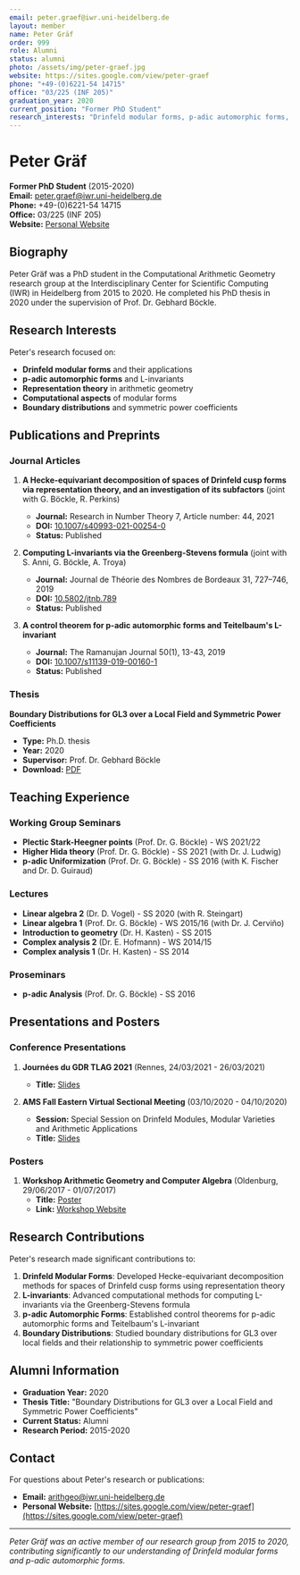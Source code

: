 ```yaml
---
email: peter.graef@iwr.uni-heidelberg.de
layout: member
name: Peter Gräf
order: 999
role: Alumni
status: alumni
photo: /assets/img/peter-graef.jpg
website: https://sites.google.com/view/peter-graef
phone: "+49-(0)6221-54 14715"
office: "03/225 (INF 205)"
graduation_year: 2020
current_position: "Former PhD Student"
research_interests: "Drinfeld modular forms, p-adic automorphic forms, L-invariants, representation theory, arithmetic geometry"
---
```


# Peter Gräf

**Former PhD Student** (2015-2020)  
**Email:** peter.graef@iwr.uni-heidelberg.de  
**Phone:** +49-(0)6221-54 14715  
**Office:** 03/225 (INF 205)  
**Website:** [Personal Website](https://sites.google.com/view/peter-graef)

## Biography

Peter Gräf was a PhD student in the Computational Arithmetic Geometry research group at the Interdisciplinary Center for Scientific Computing (IWR) in Heidelberg from 2015 to 2020. He completed his PhD thesis in 2020 under the supervision of Prof. Dr. Gebhard Böckle.

## Research Interests

Peter's research focused on:
- **Drinfeld modular forms** and their applications
- **p-adic automorphic forms** and L-invariants
- **Representation theory** in arithmetic geometry
- **Computational aspects** of modular forms
- **Boundary distributions** and symmetric power coefficients

## Publications and Preprints

### Journal Articles

1. **A Hecke-equivariant decomposition of spaces of Drinfeld cusp forms via representation theory, and an investigation of its subfactors** (joint with G. Böckle, R. Perkins)
   - **Journal:** Research in Number Theory 7, Article number: 44, 2021
   - **DOI:** [10.1007/s40993-021-00254-0](https://link.springer.com/article/10.1007%2Fs40993-021-00254-0)
   - **Status:** Published

2. **Computing L-invariants via the Greenberg-Stevens formula** (joint with S. Anni, G. Böckle, A. Troya)
   - **Journal:** Journal de Théorie des Nombres de Bordeaux 31, 727–746, 2019
   - **DOI:** [10.5802/jtnb.789](https://jtnb.centre-mersenne.org/article/JTNB_2019__31_3_727_0.pdf)
   - **Status:** Published

3. **A control theorem for p-adic automorphic forms and Teitelbaum's L-invariant**
   - **Journal:** The Ramanujan Journal 50(1), 13-43, 2019
   - **DOI:** [10.1007/s11139-019-00160-1](http://dx.doi.org/10.1007/s11139-019-00160-1)
   - **Status:** Published

### Thesis

**Boundary Distributions for GL3 over a Local Field and Symmetric Power Coefficients**
- **Type:** Ph.D. thesis
- **Year:** 2020
- **Supervisor:** Prof. Dr. Gebhard Böckle
- **Download:** [PDF](/assets/uploads/boundary_peter_graef.pdf)

## Teaching Experience

### Working Group Seminars
- **Plectic Stark-Heegner points** (Prof. Dr. G. Böckle) - WS 2021/22
- **Higher Hida theory** (Prof. Dr. G. Böckle) - SS 2021 (with Dr. J. Ludwig)
- **p-adic Uniformization** (Prof. Dr. G. Böckle) - SS 2016 (with K. Fischer and Dr. D. Guiraud)

### Lectures
- **Linear algebra 2** (Dr. D. Vogel) - SS 2020 (with R. Steingart)
- **Linear algebra 1** (Prof. Dr. G. Böckle) - WS 2015/16 (with Dr. J. Cerviño)
- **Introduction to geometry** (Dr. H. Kasten) - SS 2015
- **Complex analysis 2** (Dr. E. Hofmann) - WS 2014/15
- **Complex analysis 1** (Dr. H. Kasten) - SS 2014

### Proseminars
- **p-adic Analysis** (Prof. Dr. G. Böckle) - SS 2016

## Presentations and Posters

### Conference Presentations
1. **Journées du GDR TLAG 2021** (Rennes, 24/03/2021 - 26/03/2021)
   - **Title:** [Slides](/assets/uploads/slides_rennes.pdf)

2. **AMS Fall Eastern Virtual Sectional Meeting** (03/10/2020 - 04/10/2020)
   - **Session:** Special Session on Drinfeld Modules, Modular Varieties and Arithmetic Applications
   - **Title:** [Slides](/assets/uploads/Slides_AMS.pdf)

### Posters
1. **Workshop Arithmetic Geometry and Computer Algebra** (Oldenburg, 29/06/2017 - 01/07/2017)
   - **Title:** [Poster](/assets/uploads/Poster_Peter_Graef.pdf)
   - **Link:** [Workshop Website](http://www.uni-oldenburg.de/jan-steffen-mueller/workshop)

## Research Contributions

Peter's research made significant contributions to:

1. **Drinfeld Modular Forms**: Developed Hecke-equivariant decomposition methods for spaces of Drinfeld cusp forms using representation theory
2. **L-invariants**: Advanced computational methods for computing L-invariants via the Greenberg-Stevens formula
3. **p-adic Automorphic Forms**: Established control theorems for p-adic automorphic forms and Teitelbaum's L-invariant
4. **Boundary Distributions**: Studied boundary distributions for GL3 over local fields and their relationship to symmetric power coefficients

## Alumni Information

- **Graduation Year:** 2020
- **Thesis Title:** "Boundary Distributions for GL3 over a Local Field and Symmetric Power Coefficients"
- **Current Status:** Alumni
- **Research Period:** 2015-2020

## Contact

For questions about Peter's research or publications:
- **Email:** arithgeo@iwr.uni-heidelberg.de
- **Personal Website:** [https://sites.google.com/view/peter-graef](https://sites.google.com/view/peter-graef)

---

*Peter Gräf was an active member of our research group from 2015 to 2020, contributing significantly to our understanding of Drinfeld modular forms and p-adic automorphic forms.*

